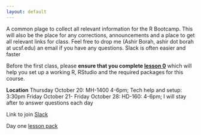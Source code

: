 ```yaml
---
layout: default
---
```


A common plage to collect all relevant information for the R Bootcamp. This will also be the place for any corrections, announcements and a place to get all relevant links for class. Feel free to drop me (Ashir Borah, ashir dot borah at ucsf.edu) an email if you have any questions. Slack is often easier and faster

Before the first class, please **ensure that you complete [lesson 0](https://ashir.shinyapps.io/lesson_0_pres/)** which will help you set up a working R, RStudio and the required packages for this course.

**Location**
Thursday October 20: MH-1400 4-6pm;
                    Tech help and setup: 3:30pm
Friday October 21- Friday October 28: HD-160: 4-6pm;
I will stay after to answer questions each day

Link to join [Slack](https://join.slack.com/t/ucsf-y287136/shared_invite/zt-1gxdls2if-l5vcYlS8T3MyRhiPUB10xA)


Day one [lesson pack](https://drive.google.com/file/d/1GOgN3AvGIVBOsf2x9jrpqZaevJ0KCAZO/view?usp=sharing)